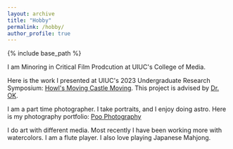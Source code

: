```yaml
---
layout: archive
title: "Hobby"
permalink: /hobby/
author_profile: true
---
```


{% include base_path %}

I am Minoring in Critical Film Prodcution at UIUC's College of Media. 

Here is the work I presented at UIUC's 2023 Undergraduate Research Symposium: [Howl's Moving Castle Moving](https://youtu.be/StPev5OnTlI). This project is advised by [Dr. OK](http://jennyok.com/).

I am a part time photographer. I take portraits, and I enjoy doing astro. Here is my photography portfolio: [Poo Photography](https://sites.google.com/view/poophotography/portrait-portfolio%E5%AE%A2%E5%8D%95%E5%B1%95%E7%A4%BA)

I do art with different media. Most recently I have been working more with watercolors. I am a flute player. I also love playing Japanese Mahjong.
